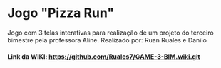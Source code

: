 # Jogo "Pizza Run"
Jogo com 3 telas interativas para realização de um projeto do terceiro bimestre pela professora Aline.
Realizado por: Ruan Ruales e Danilo

#### Link da WIKI: https://github.com/Ruales7/GAME-3-BIM.wiki.git
